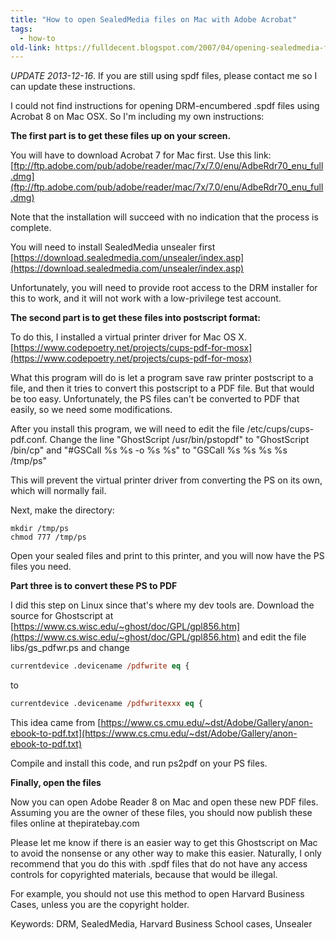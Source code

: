 ```yaml
---
title: "How to open SealedMedia files on Mac with Adobe Acrobat"
tags: 
  - how-to
old-link: https://fulldecent.blogspot.com/2007/04/opening-sealedmedia-files-using-adobe.html
---
```


*UPDATE 2013-12-16*. If you are still using spdf files, please contact me so I can update these instructions.

I could not find instructions for opening DRM-encumbered .spdf files using Acrobat 8 on Mac OSX. So I'm including my own instructions:

**The first part is to get these files up on your screen.**

You will have to download Acrobat 7 for Mac first. Use this link: [ftp://ftp.adobe.com/pub/adobe/reader/mac/7x/7.0/enu/AdbeRdr70_enu_full.dmg](ftp://ftp.adobe.com/pub/adobe/reader/mac/7x/7.0/enu/AdbeRdr70_enu_full.dmg)

Note that the installation will succeed with no indication that the process is complete.

You will need to install SealedMedia unsealer first [https://download.sealedmedia.com/unsealer/index.asp](https://download.sealedmedia.com/unsealer/index.asp)

Unfortunately, you will need to provide root access to the DRM installer for this to work, and it will not work with a low-privilege test account.

**The second part is to get these files into postscript format:**

To do this, I installed a virtual printer driver for Mac OS X. [https://www.codepoetry.net/projects/cups-pdf-for-mosx](https://www.codepoetry.net/projects/cups-pdf-for-mosx)

What this program will do is let a program save raw printer postscript to a file, and then it tries to convert this postscript to a PDF file. But that would be too easy. Unfortunately, the PS files can't be converted to PDF that easily, so we need some modifications.

After you install this program, we will need to edit the file /etc/cups/cups-pdf.conf. Change the line "GhostScript /usr/bin/pstopdf" to "GhostScript /bin/cp" and "#GSCall %s %s -o %s %s" to "GSCall %s %s %s %s /tmp/ps"

This will prevent the virtual printer driver from converting the PS on its own, which will normally fail.

Next, make the directory:

```shell
mkdir /tmp/ps
chmod 777 /tmp/ps
```

Open your sealed files and print to this printer, and you will now have the PS files you need.

**Part three is to convert these PS to PDF**

I did this step on Linux since that's where my dev tools are. Download the source for Ghostscript at [https://www.cs.wisc.edu/~ghost/doc/GPL/gpl856.htm](https://www.cs.wisc.edu/~ghost/doc/GPL/gpl856.htm) and edit the file libs/gs_pdfwr.ps and change

```postscript
currentdevice .devicename /pdfwrite eq {
```

to

```postscript
currentdevice .devicename /pdfwritexxx eq {
```

This idea came from [https://www.cs.cmu.edu/~dst/Adobe/Gallery/anon-ebook-to-pdf.txt](https://www.cs.cmu.edu/~dst/Adobe/Gallery/anon-ebook-to-pdf.txt)

Compile and install this code, and run ps2pdf on your PS files.

**Finally, open the files**

Now you can open Adobe Reader 8 on Mac and open these new PDF files. Assuming you are the owner of these files, you should now publish these files online at thepiratebay.com

Please let me know if there is an easier way to get this Ghostscript on Mac to avoid the nonsense or any other way to make this easier. Naturally, I only recommend that you do this with .spdf files that do not have any access controls for copyrighted materials, because that would be illegal.

For example, you should not use this method to open Harvard Business Cases, unless you are the copyright holder.

Keywords: DRM, SealedMedia, Harvard Business School cases, Unsealer
